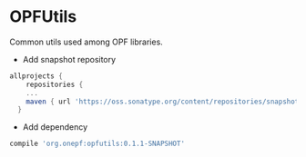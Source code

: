 OPFUtils
========

Common utils used among OPF libraries.

* Add snapshot repository
```groovy
allprojects {
    repositories {
    ...
    maven { url 'https://oss.sonatype.org/content/repositories/snapshots/' }
  }
```

* Add dependency
```groovy
compile 'org.onepf:opfutils:0.1.1-SNAPSHOT'
```
